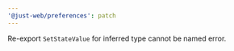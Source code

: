 ```yaml
---
'@just-web/preferences': patch
---
```


Re-export `SetStateValue` for inferred type cannot be named error.
